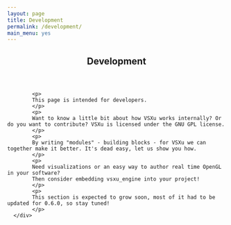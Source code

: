 ```yaml
---
layout: page
title: Development
permalink: /development/
main_menu: yes
---
```

<div id="main" class="alt">
    <section id="one">
        <div class="inner">
            <header class="major">
                <h1>
                    Development
                </h1>
            </header>

            <p>
            This page is intended for developers.
            </p>
            <p>
            Want to know a little bit about how VSXu works internally? Or do you want to contribute? VSXu is licensed under the GNU GPL license.
            </p>
            <p>
            By writing "modules" - building blocks - for VSXu we can together make it better. It's dead easy, let us show you how.
            </p>
            <p>
            Need visualizations or an easy way to author real time OpenGL in your software?
            Then consider embedding vsxu_engine into your project! 
            </p>
            <p>
            This section is expected to grow soon, most of it had to be updated for 0.6.0, so stay tuned!
            </p>
      </div>
  </section>
</div>



